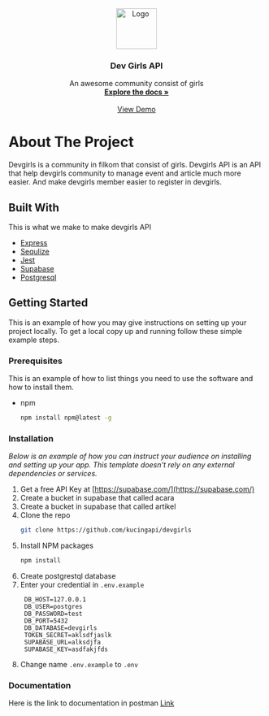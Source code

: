 <div align="center">
  <a href="https://www.linkedin.com/company/devgirlsfilkom/">
    <img src="https://media-exp1.licdn.com/dms/image/C560BAQELQ2iVtBZP9Q/company-logo_200_200/0/1642357767816?e=2147483647&v=beta&t=vbAmxy3VvpyhN1bqrVnpqBbD8C-XWl60w3nCMtUOenI" alt="Logo" width="80" height="80">
  </a>

  <h3 align="center">Dev Girls API</h3>

  <p align="center">
    An awesome community consist of girls
    <br />
    <a href="https://documenter.getpostman.com/view/13668036/Uz5FJwX8"><strong>Explore the docs »</strong></a>
    <br />
    <br />
    <a href="https://dashboard.heroku.com/apps/devgirls">View Demo</a>
  </p>
</div>

# About The Project

Devgirls is a community in filkom that consist of girls. Devgirls API is an API that help devgirls community to manage event and article much more easier. And make devgirls member easier to register in devgirls.

## Built With

This is what we make to make devgirls API

* [Express](https://expressjs.com/)
* [Sequlize](https://sequelize.org/)
* [Jest](https://jestjs.io/)
* [Supabase](https://supabase.com/)
* [Postgresql](https://www.postgresql.org/)

## Getting Started

This is an example of how you may give instructions on setting up your project locally.
To get a local copy up and running follow these simple example steps.

### Prerequisites

This is an example of how to list things you need to use the software and how to install them.
* npm
  ```sh
  npm install npm@latest -g
  ```

### Installation

_Below is an example of how you can instruct your audience on installing and setting up your app. This template doesn't rely on any external dependencies or services._

1. Get a free API Key at [https://supabase.com/](https://supabase.com/)
2. Create a bucket in supabase that called acara
3. Create a bucket in supabase that called artikel
4. Clone the repo
   ```sh
   git clone https://github.com/kucingapi/devgirls
   ```
5. Install NPM packages
   ```sh
   npm install
   ```
6. Create postgrestql database
7. Enter your credential in `.env.example`
   ```
	DB_HOST=127.0.0.1
	DB_USER=postgres
	DB_PASSWORD=test
	DB_PORT=5432
	DB_DATABASE=devgirls
	TOKEN_SECRET=aklsdfjaslk
	SUPABASE_URL=alksdjfa
	SUPABASE_KEY=asdfakjfds
   ```
8. Change name `.env.example` to `.env`
### Documentation
Here is the link to documentation in postman
[Link](https://documenter.getpostman.com/view/13668036/Uz5FJwX8)